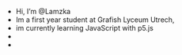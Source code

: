 - Hi, I’m @Lamzka
- Im a first year student at Grafish Lyceum Utrech,
- im currently learning JavaScript with p5.js
- 
-  

<!---
Lamzka/Lamzka is a ✨ special ✨ repository because its `README.md` (this file) appears on your GitHub profile.
You can click the Preview link to take a look at your changes.
--->
